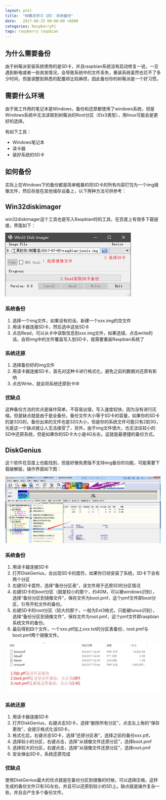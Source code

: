 ```yaml
---
layout: post
title:  "树莓派学习（四）：系统备份"
date:   2017-08-15 09:00:00 +0800
categories: RaspberryPi
tags: raspberry raspbian
---
```

## 为什么需要备份
由于树莓派安装系统使用的是SD卡，并且raspbian系统没有启动修复一说，一旦遇到断电或者一些突发情况，会导致系统中的文件丢失，重装系统虽然也花不了多少时间，但是调整到熟悉的配置却比较麻烦，因此备份你的树莓派是一个好习惯。

## 需要什么环境
由于我工作用的笔记本是Windows，备份和还原都使用了windows系统，但是Windows系统中无法读取到树莓派的Root分区（Etx3类型），用linux可能会是更好的选择。

有如下工具：
* Windows笔记本
* 读卡器
* 装好系统的SD卡

## 如何备份
实际上在Windows下的备份都是简单粗暴的将SD卡的所有内容打包为一个img镜像文件，然后存放在其他储存设备上，以下两种方法可供参考：

## Win32diskimager
win32diskimager这个工具也是写入Raspbian时的工具，在百度上有很多下载链接，界面如下：

![win32diskimager][win32diskimager]

### 系统备份
1. 选择一个img文件，如果没有的话，新建一个xxx.img的空文件
2. 用读卡器连接SD卡，然后选中这张SD卡
3. 点击Read，可以从卡中读取信息到xxx.img文件，如果选错，点击write的话，会将img中的文件覆盖写入到SD卡，就需要重装Raspbian系统了

### 系统还原
1. 选择备份好的img文件
2. 用读卡器连接SD卡，首先对这种卡进行格式化，避免之前的数据对还原有影响
3. 点击Write，就会将系统还原到卡中

### 优缺点
这种备份方法的优点是操作简单，不容易出错，写入速度较快，因为没有进行压缩。但是缺点就是由于是全备份，备份文件大小等于SD卡的容量，如果你的SD卡的是32G的，备份出来的文件也是32G大小，但是你的系统文件可能只有2到3G，光是这一个缺点就让人无法接受了，另外，由于img文件很大，也无法往较小的SD中还原系统，但是如果你的SD卡大小是4G左右，这就是最便捷的备份方式。

## DiskGenius
这个软件在百度上也能找到，但是好像免费版不支持img备份的功能，可能需要下载破解版，操作界面如下图：

![diskgenius][diskgenius]

### 系统备份
1. 用读卡器连接SD卡
2. 打开DiskGenius，会出现SD卡的盘符，如果你已经安装了系统，SD卡下会有两个分区
3. 右键SD卡盘符，选择“备份分区表”，该文件用于还原SD的分区情况
4. 右键SD卡的boot分区（就是较小的那个，约40M，可以被windows识别），选择“备份分区到镜像文件”，保存文件为boot.pmf，这个pmf文件即boot分区，引导开机文件的备份。
5. 右键SD卡的root分区（较大的那个，一般为Ext3格式，只能被lunux识别），选择“备份分区到镜像文件”，保存文件为root.pmf，这个pmf文件即raspbian系统文件的备份。
6. 最后得到四个文件，一个xxx.ptf加上xxx.txt的分区表备份，root.pmf与boot.pmf两个镜像文件。

![备份文件][备份文件]

### 系统还原
1. 用读卡器连接SD卡
2. 打开DiskGenius，右键点击SD卡，选择“删除所有分区”，点击左上角的“保存更改”，会提示格式化该SD卡。
3. 格式化后，右键点击SD卡，选择“还原分区表”，选择之前的备份xxx.ptf。
4. 选择较小的分区，右键点击，选择“从镜像文件还原分区”，选择boot.pmf
5. 选择较大的分区，右键点击，选择“从镜像文件还原分区”，选择root.pmf
6. 安全弹出SD卡，系统还原完成

### 优缺点
使用DiskGenius最大的优点就是在备份分区到镜像的时候，可以选择压缩，这样生成的备份文件只有3G左右，并且可以还原到较小的SD上。缺点就是操作复杂一些，并且会产生多个备份文件。


[win32diskimager]: /assets/pic/2017-08-15/win32diskimager.png
[diskgenius]: /assets/pic/2017-08-15/diskgenius.png
[备份文件]: /assets/pic/2017-08-15/backupfile.jpg